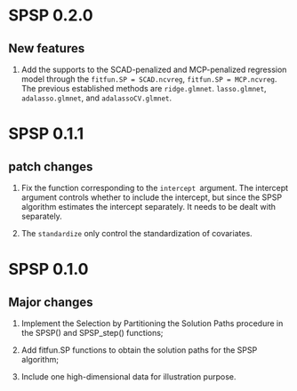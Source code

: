 # SPSP 0.2.0

## New features

1. Add the supports to the SCAD-penalized and MCP-penalized regression model through the `fitfun.SP = SCAD.ncvreg`, `fitfun.SP = MCP.ncvreg`. The previous established methods are `ridge.glmnet`. `lasso.glmnet`,
`adalasso.glmnet`, and `adalassoCV.glmnet`.

# SPSP 0.1.1

## patch changes

1. Fix the function corresponding to the `intercept `argument. The intercept argument controls whether to include the intercept, but since the SPSP algorithm estimates the intercept separately. It needs to be dealt with separately.

2. The `standardize` only control the standardization of covariates.

# SPSP 0.1.0

## Major changes

1. Implement the Selection by Partitioning the Solution Paths procedure in the SPSP() and SPSP_step() functions;

2. Add fitfun.SP functions to obtain the solution paths for the SPSP algorithm;

3. Include one high-dimensional data for illustration purpose.



